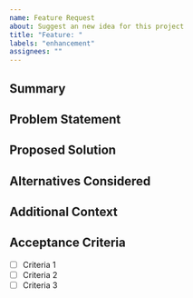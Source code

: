 ```yaml
---
name: Feature Request
about: Suggest an new idea for this project
title: "Feature: "
labels: "enhancement"
assignees: ""
---
```


## Summary

<!-- Provide a clear and concise description of the feature you’d like to see. -->

## Problem Statement

<!-- Explain the problem this feature would solve. Why is it needed? -->

## Proposed Solution

<!-- Describe your proposed solution or approach. Include examples if possible. Ex. `I'm always frustrated when ...` -->

## Alternatives Considered

<!-- List any alternative solutions or features you’ve considered. -->

## Additional Context

<!-- Add any other context, screenshots, or references about the feature request here. -->

## Acceptance Criteria

<!-- Define what needs to be true for this feature to be considered complete. -->

- [ ] Criteria 1
- [ ] Criteria 2
- [ ] Criteria 3
